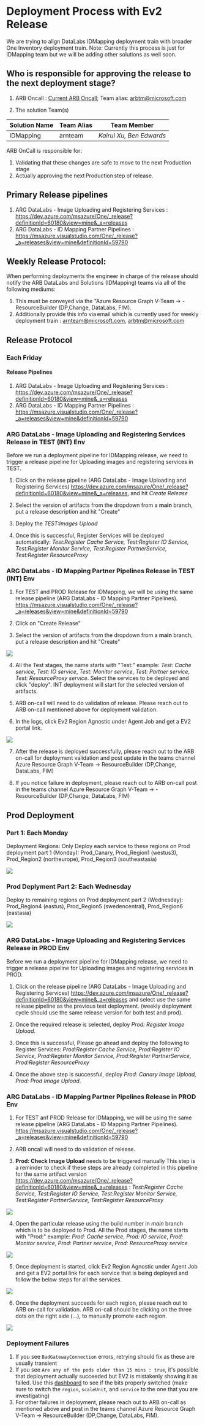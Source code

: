 # Deployment Process with Ev2 Release

We are trying to align DataLabs IDMapping deployment train with broader One Inventory deployment train.
Note: Currently this process is just for IDMapping team but we will be adding other solutions as well soon.

## Who is responsible for approving the release to the next deployment stage?
1.	ARB Oncall : [Current ARB Oncall](https://portal.microsofticm.com/imp/v3/oncall/current?serviceId=26994&teamIds=116815&scheduleType=timeline&shiftType=current&viewType=0&gridViewStartDate=2024-01-24T08:00:00.000Z&gridViewEndDate=2024-01-31T07:59:59.999Z&gridViewSelectedDateRangeType=9); Team alias: arbtm@microsoft.com

2. The solution Team(s) 

| Solution Name | Team Alias | Team Member |
| --------- | --------- | --------- |
| IDMapping |  arnteam |  *Kairui Xu, Ben Edwards* |

ARB OnCall is responsible for:
1. Validating that these changes are safe to move to the next Production stage
2. Actually approving the next Production step of release.

## Primary Release pipelines
1. ARG DataLabs - Image Uploading and Registering Services : https://dev.azure.com/msazure/One/_release?definitionId=60180&view=mine&_a=releases
2. ARG DataLabs - ID Mapping Partner Pipelines : https://msazure.visualstudio.com/One/_release?_a=releases&view=mine&definitionId=59790

## Weekly Release Protocol:
When performing deployments the engineer in charge of the release should notify the ARB DataLabs and Solutions (IDMapping) teams via all of the following mediums:  
1. This must be conveyed via the "Azure Resource Graph V-Team -> - ResourceBuilder (DP,Change, DataLabs, FIM).
2. Additionally provide this info via email which is currently used for weekly deployment train : arnteam@microsoft.com, arbtm@microsoft.com

## Release Protocol

### Each Friday

#### Release Pipelines
1. ARG DataLabs - Image Uploading and Registering Services : https://dev.azure.com/msazure/One/_release?definitionId=60180&view=mine&_a=releases
2. ARG DataLabs - ID Mapping Partner Pipelines : https://msazure.visualstudio.com/One/_release?_a=releases&view=mine&definitionId=59790

### ARG DataLabs - Image Uploading and Registering Services Release in TEST (INT) Env

Before we run a deployment pipeline for IDMapping release, we need to trigger a release pipeline for Uploading images and registering services in TEST.

1. Click on the release pipeline (ARG DataLabs - Image Uploading and Registering Services) https://dev.azure.com/msazure/One/_release?definitionId=60180&view=mine&_a=releases, and hit *Create Release*

2. Select the version of artifacts from the dropdown from a **main** branch, put a release description and hit "Create"

3. Deploy the *TEST:Images Upload*

4. Once this is successful, Register Services will be deployed automatically: *Test:Register Cache Service, Test:Register IO Service, Test:Register Monitor Service, Test:Register PartnerService, Test:Register ResourceProxy*

### ARG DataLabs - ID Mapping Partner Pipelines Release in TEST (INT) Env
1. For TEST and PROD Release for IDMapping, we will be using the same release pipeline (ARG DataLabs - ID Mapping Partner Pipelines).
https://msazure.visualstudio.com/One/_release?_a=releases&view=mine&definitionId=59790

2.  Click on \"Create Release\"

3. Select the version of artifacts from the dropdown from a **main** branch, put a release description and hit "Create"

![](../.attachments/DataLabs/IDMapping/IDMCreateNewRelease.png)

4.  All the Test stages, the name starts with "Test:" example:  *Test: Cache service*, *Test: IO service*, *Test: Monitor service*, *Test: Partner service*, *Test: ResourceProxy service*.
Select the services to be deployed and click "deploy". INT deployment will start for the selected version of artifacts. 

5. ARB on-call will need to do validation of release. Please reach out to ARB on-call mentioned above for deployment validation.

6. In the logs, click Ev2 Region Agnostic under Agent Job and get a EV2 portal link.
 
 ![](../.attachments/DataLabs/IDMapping/IDMAgentJobEv2.png)

7. After the release is deployed successfully, please reach out to the ARB on-call for deployment validation and post update in the teams channel Azure Resource Graph V-Team -> ResourceBuilder (DP,Change, DataLabs, FIM)

8. If you notice failure in deployment, please reach out to ARB on-call post in the teams channel Azure Resource Graph V-Team -> - ResourceBuilder (DP,Change, DataLabs, FIM)


## Prod Deployment 

### Part 1: Each Monday

Deployment Regions:
Only Deploy each service to these regions on Prod deployment part 1 (Monday):
Prod_Canary, Prod_Region1 (westus3), Prod_Region2 (northeurope), Prod_Region3 (southeastasia)

![](../.attachments/DataLabs/IDMapping/IDMDeploymentRegions1.png)

### Prod Deplyment Part 2: Each Wednesday

Deploy to remaining regions on Prod deployment part 2 (Wednesday):
Prod_Region4 (eastus), Prod_Region5 (swedencentral), Prod_Region6 (eastasia)

![](../.attachments/DataLabs/IDMapping/IDMDeploymentRegions2.png)

### ARG DataLabs - Image Uploading and Registering Services Release in PROD Env

Before we run a deployment pipeline for IDMapping release, we need to trigger a release pipeline for Uploading images and registering services in PROD.

1. Click on the release pipeline (ARG DataLabs - Image Uploading and Registering Services) https://dev.azure.com/msazure/One/_release?definitionId=60180&view=mine&_a=releases and select use the same release pipeline as the previous test deployment.
(weekly deployment cycle should use the same release version for both test and prod).

2. Once the required release is selected, deploy *Prod: Register Image Upload*. 

3. Once this is successful, Please go ahead and deploy the following to Register Services: *Prod:Register Cache Service, Prod:Register IO Service, Prod:Register Monitor Service, Prod:Register PartnerService, Prod:Register ResourceProxy*

4. Once the above step is successful, deploy *Prod: Canary Image Upload, Prod: Prod Image Upload*.

### ARG DataLabs - ID Mapping Partner Pipelines Release in PROD Env

1. For TEST anf PROD Release for IDMapping, we will be using the same release pipeline (ARG DataLabs - ID Mapping Partner Pipelines).
https://msazure.visualstudio.com/One/_release?_a=releases&view=mine&definitionId=59790

2. ARB oncall will need to do validation of release.

3. **Prod: Check Image Upload** needs to be triggered manually
This step is a reminder to check if these steps are already completed in this pipeline for the same artifact version
https://dev.azure.com/msazure/One/_release?definitionId=60180&view=mine&_a=releases :  *Test:Register Cache Service, Test:Register IO Service, Test:Register Monitor Service, Test:Register PartnerService, Test:Register ResourceProxy* 

![](../.attachments/DataLabs/IDMapping/IDMCheckImageUpload.png)

4. Open the particular release using the build number in *main* branch which is to be deployed to Prod. All the Prod stages, the name starts with "Prod:" example:  *Prod: Cache service*, *Prod: IO service*, *Prod: Monitor service*, *Prod: Partner service*, *Prod: ResourceProxy service*

![](../.attachments/DataLabs/IDMapping/IDMAgentJobEv2.png)

5. Once deployment is started, click Ev2 Region Agnostic under Agent Job and get a EV2 portal link for each service that is being deployed and follow the below steps for all the services. 

  ![](../.attachments/DataLabs/IDMapping/IDMEv2Link.png)

6. Once the deployment succeeds for each region, please reach out to ARB on-call for validation. ARB on-call should be clicking on the three dots on the right side (...), to manually promote each region.

 ![](../.attachments/DataLabs/IDMapping/IDMManualyPromote.png)


### Deployment Failures

1. If you see `BadGatewayConnection` errors, retrying should fix as these are usually transient
2. If you see `Are any of the pods older than 15 mins : true`, it's possible that deployment actually succeeded but EV2 is mistakenly showing it as failed. Use this [dashboard](https://portal.microsoftgeneva.com/s/693E6A02) to see if the bits properly switched (make sure to switch the `region`, `scaleUnit`, and `service` to the one that you are investigating)
3. For other failures in deployment, please reach out to ARB on-call as mentioned above and post in the teams channel Azure Resource Graph V-Team -> ResourceBuilder (DP,Change, DataLabs, FIM).

